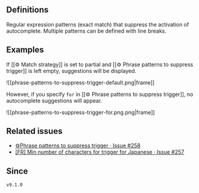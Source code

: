 ## Definitions

Regular expression patterns (exact match) that suppress the activation of autocomplete. Multiple patterns can be defined with line breaks.

## Examples

If [[⚙️ Match strategy]] is set to partial and [[⚙️ Phrase patterns to suppress trigger]] is left empty, suggestions will be displayed. 

![[phrase-patterns-to-suppress-trigger-default.png|frame]]

However, if you specify `for` in [[⚙️ Phrase patterns to suppress trigger]], no autocomplete suggestions will appear.

![[phrase-patterns-to-suppress-trigger-for.png.png|frame]]

## Related issues

- [⚙️Phrase patterns to suppress trigger · Issue \#258](https://github.com/tadashi-aikawa/obsidian-various-complements-plugin/issues/258)
- [\[FR\] Min number of characters for trigger for Japanese · Issue \#257](https://github.com/tadashi-aikawa/obsidian-various-complements-plugin/issues/257)
## Since

`v9.1.0`
